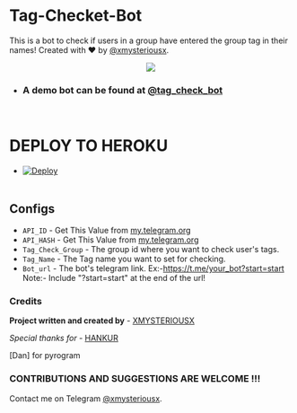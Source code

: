 # Tag-Checket-Bot
This is a bot to check if users in a group have entered the group tag in their names! Created with ❤️ by [@xmysteriousx](https://t.me/xmysteriousx).
<p align="center"><a href="https://t.me/rezoth_tm"><img src="https://img.shields.io/badge/Telegram-Join%20Telegram%20Group-blue.svg?logo=telegram"></a></p>


* ###  A demo bot can be found at **[@tag_check_bot](https://t.me/tag_check_bot)**

<br>

# DEPLOY TO HEROKU
* [![Deploy](https://www.herokucdn.com/deploy/button.svg)](https://heroku.com/deploy?template=https://github.com/XMYSTERlOUSX/Tag-Checker-Bot)
<br><br>

## Configs
- `API_ID` - Get This Value from [my.telegram.org](my.telegram.org)
- `API_HASH` - Get This Value from [my.telegram.org](my.telegram.org)
- `Tag_Check_Group` - The group id where you want to check user's tags.
- `Tag_Name` - The Tag name you want to set for checking.
- `Bot_url` - The bot's telegram link. Ex:-https://t.me/your_bot?start=start Note:- Include "?start=start" at the end of the url!

### Credits

<b>Project written and created by</b> - [XMYSTERIOUSX](https://github.com/XMYSTERlOUSX)

<i>Special thanks for</i> - [HANKUR](https://github.com/eXtizi)

[Dan] for pyrogram

### CONTRIBUTIONS AND SUGGESTIONS ARE WELCOME !!!
Contact me on Telegram [@xmysteriousx](https://t.me/xmysteriousx).
